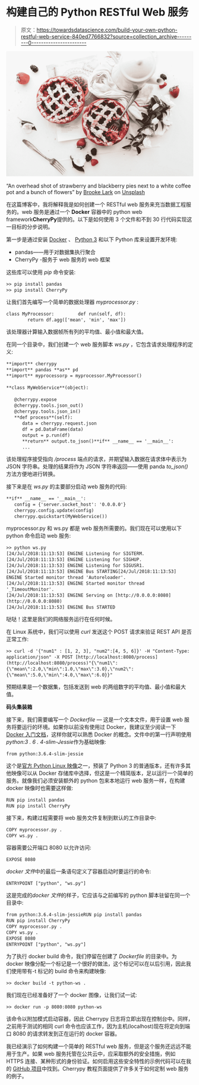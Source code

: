 # 构建自己的 Python RESTful Web 服务

> 原文：<https://towardsdatascience.com/build-your-own-python-restful-web-service-840ed7766832?source=collection_archive---------0----------------------->

![](img/c34a84c252101556beb2df22e2567ad8.png)

“An overhead shot of strawberry and blackberry pies next to a white coffee pot and a bunch of flowers” by [Brooke Lark](https://unsplash.com/@brookelark?utm_source=medium&utm_medium=referral) on [Unsplash](https://unsplash.com?utm_source=medium&utm_medium=referral)

在这篇博客中，我将解释我是如何创建一个 RESTful web 服务来充当数据工程服务的。web 服务是通过一个 **Docker** 容器中的 python web framework**CherryPy**提供的。以下是如何使用 3 个文件和不到 30 行代码实现这一目标的分步说明。

第一步是通过安装 [Docker](https://www.docker.com/get-docker) 、 [Python 3](https://www.python.org/downloads/) 和以下 Python 库来设置开发环境:

*   pandas——用于对数据集执行聚合
*   CherryPy -服务于 web 服务的 web 框架

这些库可以使用 *pip* 命令安装:

```
>> pip install pandas
>> pip install CherryPy
```

让我们首先编写一个简单的数据处理器 *myprocessor.py* :

```
class MyProcessor:         def run(self, df):        
        return df.agg(['mean', 'min', 'max'])
```

该处理器计算输入数据帧所有列的平均值、最小值和最大值。

在同一个目录中，我们创建一个 web 服务脚本 *ws.py* ，它包含请求处理程序的定义:

```
**import** cherrypy
**import** pandas **as** pd
**import** myprocessorp = myprocessor.MyProcessor()

**class MyWebService**(object):

   @cherrypy.expose
   @cherrypy.tools.json_out()
   @cherrypy.tools.json_in()
   **def process**(self):
      data = cherrypy.request.json
      df = pd.DataFrame(data)
      output = p.run(df)
      **return** output.to_json()**if** __name__ == '__main__':
      ...
```

该处理程序接受指向 */process* 端点的请求，并期望输入数据在请求体中表示为 JSON 字符串。处理的结果将作为 JSON 字符串返回——使用 panda *to_json()* 方法方便地进行转换。

接下来是在 *ws.py* 的主要部分启动 web 服务的代码:

```
**if** __name__ == '__main__':
   config = {'server.socket_host': '0.0.0.0'}
   cherrypy.config.update(config)
   cherrypy.quickstart(MyWebService())
```

myprocessor.py 和 ws.py 都是 web 服务所需要的。我们现在可以使用以下 python 命令启动 web 服务:

```
>> python ws.py
[24/Jul/2018:11:13:53] ENGINE Listening for SIGTERM.
[24/Jul/2018:11:13:53] ENGINE Listening for SIGHUP.
[24/Jul/2018:11:13:53] ENGINE Listening for SIGUSR1.
[24/Jul/2018:11:13:53] ENGINE Bus STARTING[24/Jul/2018:11:13:53] ENGINE Started monitor thread 'Autoreloader'.
[24/Jul/2018:11:13:53] ENGINE Started monitor thread '_TimeoutMonitor'.
[24/Jul/2018:11:13:53] ENGINE Serving on [http://0.0.0.0:8080](http://0.0.0.0:8080)
[24/Jul/2018:11:13:53] ENGINE Bus STARTED
```

哒哒！这里是我们的网络服务运行在任何时候。

在 Linux 系统中，我们可以使用 *curl* 发送这个 POST 请求来验证 REST API 是否正常工作:

```
>> curl -d '{"num1" : [1, 2, 3], "num2":[4, 5, 6]}' -H "Content-Type: application/json" -X POST [http://localhost:8080/process](http://localhost:8080/process)"{\"num1\":{\"mean\":2.0,\"min\":1.0,\"max\":3.0},\"num2\":{\"mean\":5.0,\"min\":4.0,\"max\":6.0}}"
```

预期结果是一个数据集，包括发送到 web 的两组数字的平均值、最小值和最大值。

**码头集装箱**

接下来，我们需要编写一个 *Dockerfile —* 这是一个文本文件，用于设置 web 服务将要运行的环境。如果你以前没有使用过 Docker，我建议至少阅读一下 [Docker 入门文档](https://docs.docker.com/get-started/)，这样你就可以熟悉 Docker 的概念。文件中的第一行声明使用*python:3 . 6 . 4-slim-Jessie*作为基础映像:

```
from python:3.6.4-slim-jessie
```

这个是[官方 Python Linux 映像](https://hub.docker.com/_/python/)之一，预装了 Python 3 的普通版本，还有许多其他映像可以从 Docker 存储库中选择，但这是一个精简版本，足以运行一个简单的服务。就像我们必须安装额外的 python 包来本地运行 web 服务一样，在构建 docker 映像时也需要这样做:

```
RUN pip install pandas
RUN pip install CherryPy
```

接下来，构建过程需要将 web 服务文件复制到默认的工作目录中:

```
COPY myprocessor.py .
COPY ws.py .
```

容器需要公开端口 8080 以允许访问:

```
EXPOSE 8080
```

*docker 文件*中的最后一条语句定义了容器启动时要运行的命令:

```
ENTRYPOINT ["python", "ws.py"]
```

这是完成的*docker 文件*的样子，它应该与之前编写的 python 脚本驻留在同一个目录中:

```
from python:3.6.4-slim-jessieRUN pip install pandas
RUN pip install CherryPy
COPY myprocessor.py .
COPY ws.py .
EXPOSE 8080
ENTRYPOINT ["python", "ws.py"]
```

为了执行 docker build 命令，我们停留在创建了 *Dockerfile* 的目录中。为 docker 映像分配一个标记是一个很好的做法，这个标记可以在以后引用，因此我们使用带有-t 标记的 build 命令来构建映像:

```
>> docker build -t python-ws .
```

我们现在已经准备好了一个 docker 图像，让我们试一试:

```
>> docker run -p 8080:8080 python-ws
```

该命令以附加模式启动容器，因此 Cherrypy 日志将立即出现在控制台中。同样，之前用于测试的相同 curl 命令也应该工作，因为主机(localhost)现在将定向到端口 8080 的请求转发到正在运行的 docker 容器。

我已经演示了如何构建一个简单的 RESTful web 服务，但是这个服务还远远不能用于生产。如果 web 服务托管在公共云中，应采取额外的安全措施，例如 HTTPS 连接、某种形式的身份验证。如何启用这些安全特性的示例代码可以在我的 [GitHub 项目](https://github.com/hungapl/python-ws)中找到。Cherrypy 教程页面提供了许多关于如何定制 web 服务的例子。